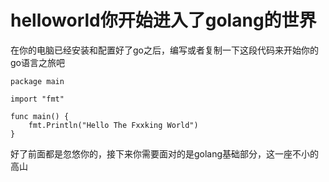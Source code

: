 # helloworld你开始进入了golang的世界

在你的电脑已经安装和配置好了go之后，编写或者复制一下这段代码来开始你的go语言之旅吧

```
package main

import "fmt"

func main() {
	fmt.Println("Hello The Fxxking World")
}

```
好了前面都是忽悠你的，接下来你需要面对的是golang基础部分，这一座不小的高山